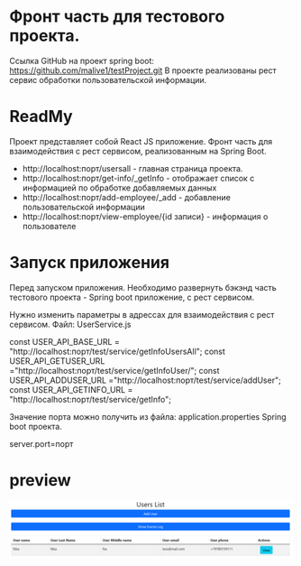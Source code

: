 # Фронт часть для тестового проекта.

Ссылка GitHub на проект spring boot: https://github.com/malive1/testProject.git
В проекте реализованы рест сервис обработки пользовательской информации.

# ReadMy

Проект представляет собой React JS приложение. Фронт часть для взаимодействия с рест сервисом,
реализованным на Spring Boot.

* http://localhost:порт/usersall - главная страница проекта.
* http://localhost:порт/get-info/_getInfo - отображает список с информацией по обработке добавляемых данных
* http://localhost:порт/add-employee/_add - добавление пользовательской информации
* http://localhost:порт/view-employee/{id записи} - информация о пользователе

# Запуск приложения

Перед запуском приложения. Необходимо развернуть бэкэнд часть тестового проекта - Spring boot приложение, с рест сервисом.

Нужно изменить параметры в адрессах для взаимодействия с рест сервисом.
Файл: UserService.js

const USER_API_BASE_URL = "http://localhost:порт/test/service/getInfoUsersAll";
const USER_API_GETUSER_URL ="http://localhost:порт/test/service/getInfoUser/";
const USER_API_ADDUSER_URL ="http://localhost:порт/test/service/addUser";
const USER_API_GETINFO_URL = "http://localhost:порт/test/service/getInfo";

Значение порта можно получить из файла: application.properties Spring boot проекта.

server.port=порт

# preview

![alt text](startForm.png "Описание будет тут")​